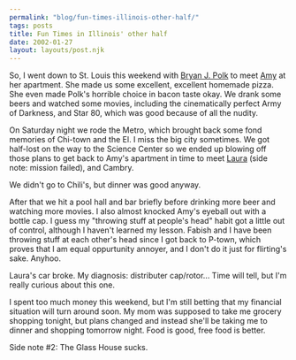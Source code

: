 ```yaml
---
permalink: "blog/fun-times-illinois-other-half/"
tags: posts
title: Fun Times in Illinois' other half
date: 2002-01-27
layout: layouts/post.njk
---
```


So, I went down to St. Louis this weekend with [Bryan J. Polk][1] to meet [Amy][2] at her apartment. She made us some excellent, excellent homemade pizza. She even made Polk's horrible choice in bacon taste okay. We drank some beers and watched some movies, including the cinematically perfect Army of Darkness, and Star 80, which was good because of all the nudity.

On Saturday night we rode the Metro, which brought back some fond memories of Chi-town and the El. I miss the big city sometimes. We got half-lost on the way to the Science Center so we ended up blowing off those plans to get back to Amy's apartment in time to meet [Laura][3] (side note: mission failed), and Cambry.

We didn't go to Chili's, but dinner was good anyway.

After that we hit a pool hall and bar briefly before drinking more beer and watching more movies. I also almost knocked Amy's eyeball out with a bottle cap. I guess my "throwing stuff at people's head" habit got a little out of control, although I haven't learned my lesson. Fabish and I have been throwing stuff at each other's head since I got back to P-town, which proves that I am equal oppurtunity annoyer, and I don't do it just for flirting's sake. Anyhoo.

Laura's car broke. My diagnosis: distributer cap/rotor... Time will tell, but I'm really curious about this one.

I spent too much money this weekend, but I'm still betting that my financial situation will turn around soon. My mom was supposed to take me grocery shopping tonight, but plans changed and instead she'll be taking me to dinner and shopping tomorrow night. Food is good, free food is better.

Side note #2: The Glass House sucks.

 [1]: http://www.livejournal.com/users/rad_jose
 [2]: http://www.livejournal.com/userts/aimer79
 [3]: http://www.livejournal.com/users/laurabaura46/